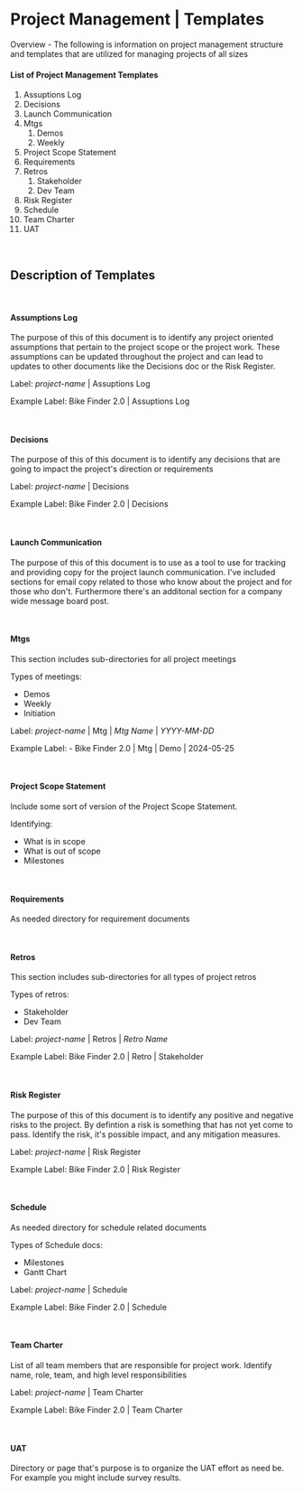 # Project Management | Templates

Overview - The following is information on project management structure and templates that are utilized for managing projects of all sizes

#### List of Project Management Templates
1. Assuptions Log
1. Decisions
1. Launch Communication
1. Mtgs
    1. Demos
    1. Weekly
1. Project Scope Statement
1. Requirements
1. Retros
    1. Stakeholder
    1. Dev Team
1. Risk Register
1. Schedule
1. Team Charter
1. UAT

<br>

## Description of Templates

<br>

#### Assumptions Log
The purpose of this of this document is to identify any project oriented assumptions that pertain to the project scope or the project work. These assumptions can be updated throughout the project and can lead to updates to other documents like the Decisions doc or the Risk Register.

Label: *project-name* | Assuptions Log 

Example Label: Bike Finder 2.0 | Assuptions Log

<br>

#### Decisions
The purpose of this of this document is to identify any decisions that are going to impact the project's direction or requirements

Label: *project-name* | Decisions 

Example Label: Bike Finder 2.0 | Decisions

<br>

#### Launch Communication
The purpose of this of this document is to use as a tool to use for tracking and providing copy for the project launch communication. I've included sections for email copy related to those who know about the project and for those who don't. Furthermore there's an additonal section for a company wide message board post. 

<br>

#### Mtgs
This section includes sub-directories for all project meetings 

Types of meetings:
- Demos
- Weekly 
- Initiation

Label: *project-name* | Mtg | *Mtg Name* | *YYYY-MM-DD*

Example Label: - Bike Finder 2.0 | Mtg | Demo | 2024-05-25

<br>

#### Project Scope Statement
Include some sort of version of the Project Scope Statement.  

Identifying:
- What is in scope
- What is out of scope
- Milestones

<br>

#### Requirements
As needed directory for requirement documents

<br>

#### Retros
This section includes sub-directories for all types of project retros

Types of retros:
- Stakeholder
- Dev Team

Label: *project-name* | Retros | *Retro Name*

Example Label: Bike Finder 2.0 | Retro | Stakeholder

<br>

#### Risk Register
The purpose of this of this document is to identify any positive and negative risks to the project. By defintion a risk is something that has not yet come to pass. Identify the risk, it's possible impact, and any mitigation measures.

Label: *project-name* | Risk Register 

Example Label: Bike Finder 2.0 | Risk Register

<br>

#### Schedule
As needed directory for schedule related documents

Types of Schedule docs:
- Milestones
- Gantt Chart

Label: *project-name* | Schedule

Example Label: Bike Finder 2.0 | Schedule

<br>

#### Team Charter
List of all team members that are responsible for project work. Identify name, role, team, and high level responsibilities

Label: *project-name* | Team Charter

Example Label: Bike Finder 2.0 | Team Charter

<br>

#### UAT
Directory or page that's purpose is to organize the UAT effort as need be. For example you might include survey results. 
